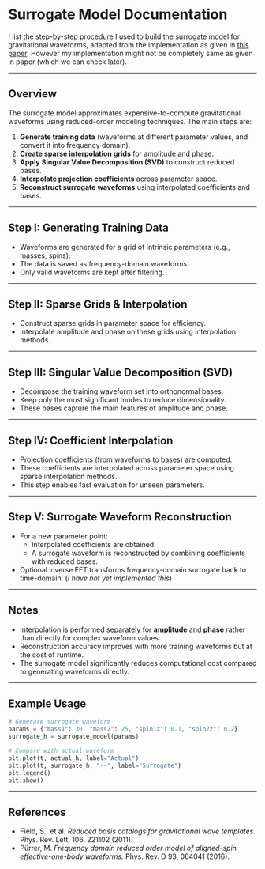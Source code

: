 # Surrogate Model Documentation

I list the step-by-step procedure I used to build the
surrogate model for gravitational waveforms, adapted from the
implementation as given in [this paper](https://arxiv.org/abs/1512.02248). 
However my implementation might not be completely same as
given in paper (which we can check later).

------------------------------------------------------------------------

## Overview

The surrogate model approximates expensive-to-compute gravitational
waveforms using reduced-order modeling techniques. The main steps are:

1.  **Generate training data** (waveforms at different parameter
    values, and convert it into frequency domain).
2.  **Create sparse interpolation grids** for amplitude and phase.
3.  **Apply Singular Value Decomposition (SVD)** to construct reduced
    bases.
4.  **Interpolate projection coefficients** across parameter space.
5.  **Reconstruct surrogate waveforms** using interpolated coefficients
    and bases.

------------------------------------------------------------------------

## Step I: Generating Training Data

-   Waveforms are generated for a grid of intrinsic parameters (e.g.,
    masses, spins).
-   The data is saved as frequency-domain waveforms.
-   Only valid waveforms are kept after filtering.

------------------------------------------------------------------------

## Step II: Sparse Grids & Interpolation

-   Construct sparse grids in parameter space for efficiency.
-   Interpolate amplitude and phase on these grids using interpolation methods.

------------------------------------------------------------------------

## Step III: Singular Value Decomposition (SVD)

-   Decompose the training waveform set into orthonormal bases.
-   Keep only the most significant modes to reduce dimensionality.
-   These bases capture the main features of amplitude and phase.

------------------------------------------------------------------------

## Step IV: Coefficient Interpolation

-   Projection coefficients (from waveforms to bases) are computed.
-   These coefficients are interpolated across parameter space using
    sparse interpolation methods.
-   This step enables fast evaluation for unseen parameters.

------------------------------------------------------------------------

## Step V: Surrogate Waveform Reconstruction

-   For a new parameter point:
    -   Interpolated coefficients are obtained.
    -   A surrogate waveform is reconstructed by combining coefficients
        with reduced bases.
-   Optional inverse FFT transforms frequency-domain surrogate back to
    time-domain. (*I have not yet implemented this*)

------------------------------------------------------------------------

## Notes

-   Interpolation is performed separately for **amplitude** and
    **phase** rather than directly for complex waveform values.
-   Reconstruction accuracy improves with more training waveforms but at
    the cost of runtime.
-   The surrogate model significantly reduces computational cost
    compared to generating waveforms directly.

------------------------------------------------------------------------

## Example Usage

``` python
# Generate surrogate waveform
params = {"mass1": 30, "mass2": 25, "spin1z": 0.1, "spin2z": 0.2}
surrogate_h = surrogate_model(params)

# Compare with actual waveform
plt.plot(t, actual_h, label="Actual")
plt.plot(t, surrogate_h, "--", label="Surrogate")
plt.legend()
plt.show()
```

------------------------------------------------------------------------

## References

-   Field, S., et al. *Reduced basis catalogs for gravitational wave
    templates.* Phys. Rev. Lett. 106, 221102 (2011).
-   Pürrer, M. *Frequency domain reduced order model of aligned-spin
    effective-one-body waveforms.* Phys. Rev. D 93, 064041 (2016).
